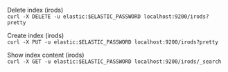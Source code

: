 Delete index (irods) <br>
    `curl -X DELETE -u elastic:$ELASTIC_PASSWORD localhost:9200/irods?pretty`

Create index (irods) <br>
    `curl -X PUT -u elastic:$ELASTIC_PASSWORD localhost:9200/irods?pretty`

Show index content (irods) <br>
    `curl -X GET -u elastic:$ELASTIC_PASSWORD localhost:9200/irods/_search`



